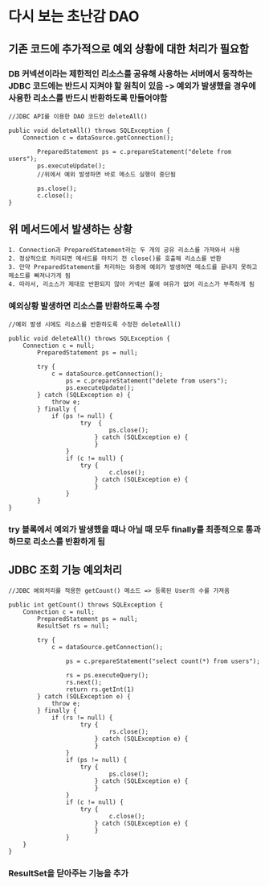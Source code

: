 # 다시 보는 초난감 DAO

## 기존 코드에 추가적으로 예외 상황에 대한 처리가 필요함

### DB 커넥션이라는 제한적인 리소스를 공유해 사용하는 서버에서 동작하는 JDBC 코드에는 반드시 지켜야 할 원칙이 있음 -> 예외가 발생했을 경우에 사용한 리소스를 반드시 반환하도록 만들어야함

```
//JDBC API를 이용한 DAO 코드인 deleteAll()

public void deleteAll() throws SQLException {
	Connection c = dataSource.getConnection();

    	PreparedStatement ps = c.prepareStatement("delete from users");
    	ps.executeUpdate();
        //위에서 예외 발생하면 바로 메소드 실행이 중단됨

        ps.close();
        c.close();
}
```

## 위 메서드에서 발생하는 상황

    1. Connection과 PreparedStatement라는 두 개의 공유 리소스를 가져와서 사용
    2. 정상적으로 처리되면 메서드를 마치기 전 close()를 호출해 리소스를 반환
    3. 만약 PreparedStatement를 처리하는 와중에 예외가 발생하면 메소드를 끝내지 못하고 메소드를 빠져나가게 됨
    4. 따라서, 리소스가 제대로 반환되지 않아 커넥션 풀에 여유가 없어 리소스가 부족하게 됨

### 예외상황 발생하면 리소스를 반환하도록 수정

```
//예외 발생 시에도 리소스를 반환하도록 수정한 deleteAll()

public void deleteAll() throws SQLException {
	Connection c = null;
    	PreparedStatement ps = null;

        try {
        	c = dataSource.getConnection();
            	ps = c.prepareStatement("delete from users");
                ps.executeUpdate();
        } catch (SQLException e) {
        	throw e;
        } finally {
        	if (ps != null) {
            		try  {
                    		ps.close();
                        } catch (SQLException e) {
                        }
                }
                if (c != null) {
                	try {
                    		c.close();
                        } catch (SQLException e) {
                        }
                }
        }
}
```

### try 블록에서 예외가 발생했을 때나 아닐 때 모두 finally를 최종적으로 통과하므로 리소스를 반환하게 됨

## JDBC 조회 기능 예외처리

```
//JDBC 예외처리를 적용한 getCount() 메소드 => 등록된 User의 수를 가져옴

public int getCount() throws SQLException {
	Connection c = null;
    	PreparedStatement ps = null;
        ResultSet rs = null;

        try {
        	c = dataSource.getConnection();

                ps = c.prepareStatement("select count(*) from users");

                rs = ps.executeQuery();
                rs.next();
                return rs.getInt(1)
        } catch (SQLException e) {
        	throw e;
        } finally {
        	if (rs != null) {
            		try {
                    		rs.close();
                        } catch (SQLException e) {
                        }
                }
                if (ps != null) {
                	try {
                    		ps.close();
                        } catch (SQLException e) {
                        }
                }
                if (c != null) {
                	try {
                    		c.close();
                        } catch (SQLException e) {
                        }
                }
	}
}
```

### ResultSet을 닫아주는 기능을 추가
